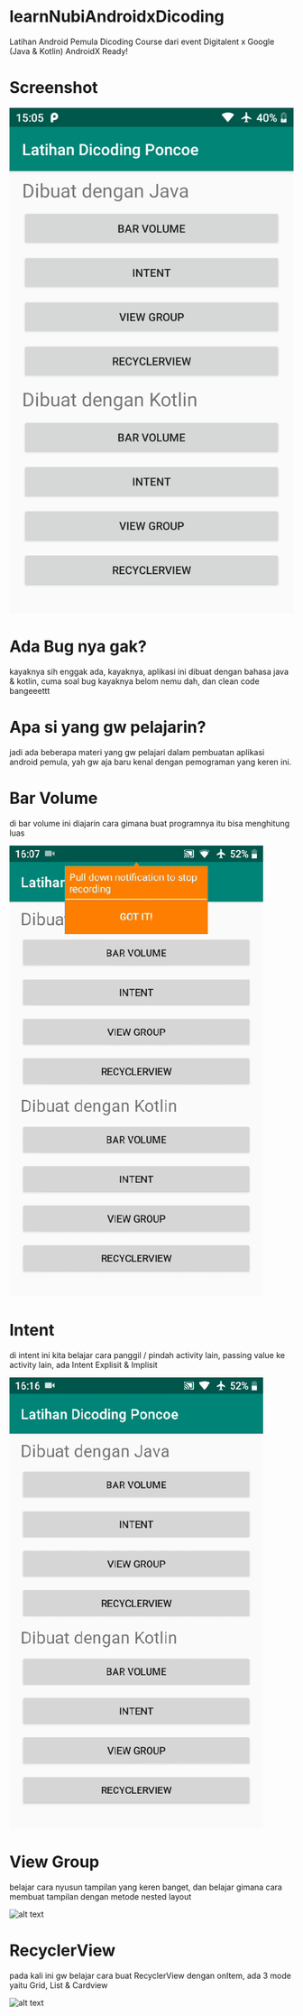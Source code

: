 # learnNubiAndroidxDicoding
Latihan Android Pemula Dicoding Course dari event Digitalent x Google (Java &amp; Kotlin) AndroidX Ready!

# Screenshot
![alt text](https://github.com/poncoe/learnNubiAndroidxDicoding/blob/master/screenshot/utama.png)

# Ada Bug nya gak?
kayaknya sih enggak ada, kayaknya, aplikasi ini dibuat dengan bahasa java & kotlin, cuma soal bug kayaknya belom nemu dah, dan clean code bangeeettt

# Apa si yang gw pelajarin?
jadi ada beberapa materi yang gw pelajari dalam pembuatan aplikasi android pemula, yah gw aja baru kenal dengan pemograman yang keren ini.

# Bar Volume
di bar volume ini diajarin cara gimana buat programnya itu bisa menghitung luas

![alt text](https://github.com/poncoe/learnNubiAndroidxDicoding/blob/master/screenshot/20190803_160955.gif)

# Intent
di intent ini kita belajar cara panggil / pindah activity lain, passing value ke activity lain, ada Intent Explisit & Implisit

![alt text](https://github.com/poncoe/learnNubiAndroidxDicoding/blob/master/screenshot/20190803_161647.gif)

# View Group
belajar cara nyusun tampilan yang keren banget, dan belajar gimana cara membuat tampilan dengan metode nested layout

![alt text](https://github.com/poncoe/learnNubiAndroidxDicoding/blob/master/screenshot/20190803_161840.gif)

# RecyclerView
pada kali ini gw belajar cara buat RecyclerView dengan onItem, ada 3 mode yaitu Grid, List & Cardview

![alt text](https://github.com/poncoe/learnNubiAndroidxDicoding/blob/master/screenshot/recyclerview.gif)
